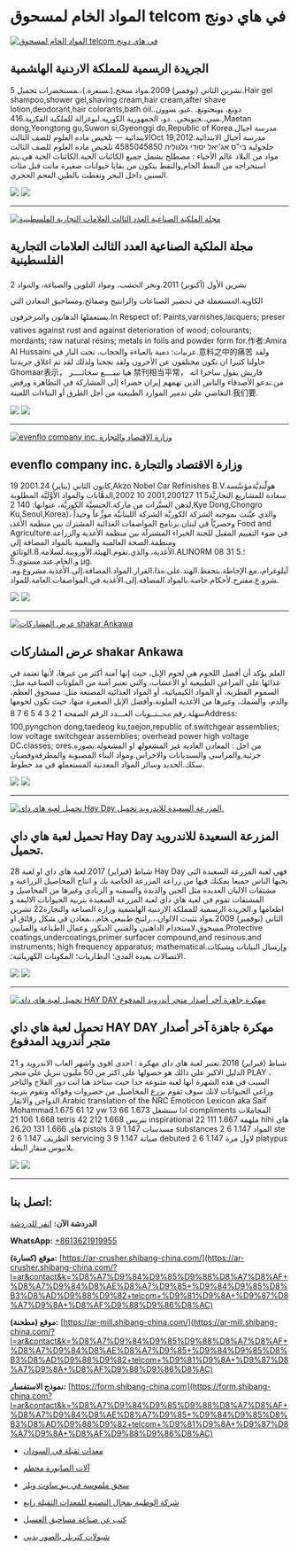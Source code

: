 # المواد الخام لمسحوق telcom في هاي دونج

<a href="https://swt.shibang-china.com/?l=ar&img&k=%D8%A7%D9%84%D9%85%D9%88%D8%A7%D8%AF+%D8%A7%D9%84%D8%AE%D8%A7%D9%85+%D9%84%D9%85%D8%B3%D8%AD%D9%88%D9%82+telcom+%D9%81%D9%8A+%D9%87%D8%A7%D9%8A+%D8%AF%D9%88%D9%86%D8%AC" target="_blank">![المواد الخام لمسحوق telcom في هاي دونج](http://static.shibang-china.com/all-800x300/744.jpg)</a>

## ﺍﻟﺠﺭﻴﺩﺓ ﺍﻟﺭﺴﻤﻴﺔ ﻟﻠﻤﻤﻠﻜﺔ ﺍﻻﺭﺩﻨﻴﺔ ﺍﻟﻬﺎﺸﻤﻴﺔ
5 تشرين الثاني (نوفمبر) 2009.ﻤﻭﺍﺩ ﺴﺤﺞ.(.ﺴﻨﻔﺭﺓ.)،.ﻤﺴﺘﺤﻀﺭﺍﺕ ﺘﺠﻤﻴل.Hair gel shampoo,shower gel,shaving cream,hair cream,after shave lotion,deodorant,hair colorants,bath oil.ﺩﻭﻨﻎ، ﻴﻭﻨﺠﺘﻭﻨﻎ. .ﻏﻴﻭ، ﺴﻭﻭﻥ. .ﺴﻲ،.ﺠﻴﻭﻨﺠﻲ. .ﺩﻭ، ﺍﻟﺠﻤﻬﻭﺭﻴﺔ ﺍﻟﻜﻭﺭﻴﻪ.ﺍﺒﻭﻏﺯﺍﻟﺔ ﻟﻠﻤﻠﻜﻴﺔ ﺍﻟﻔﻜﺭﻴﺔ.416,Maetan dong,Yeongtong gu,Suwon si,Gyeonggi do,Republic of Korea.مدرسة اجيال الابتدائية — تلخيص ماده العلوم للصف الثالثOct 19,2012.مدرسة أجيال الابتدائية جلجولية בי&quot;ס אג&#39;יאל יסודי גלגוליה 4585045850 تلخيص ماده العلوم للصف الثالث مواد من البلاد عالم الآحياء : مصطلح يشمل جميع الكائنات الحية.الكائنات الحية هي.يتم استخراجه من النفط الخام,والنفط يتكون من بقايا حيوانات صغيرة ماتت قبل مئات السنين داخل البحر وتغطت بالطين.الفحم الحجري.


<a href="https://whatsapp.shibangsoft.com/WhatsApp.php" target="_blank" title="WhatsApp">![](http://static.shibang-china.com/icon/whatsapp.png)</a> <a href="https://swt.shibang-china.com/?l=ar&icon&k=%D8%A7%D9%84%D9%85%D9%88%D8%A7%D8%AF+%D8%A7%D9%84%D8%AE%D8%A7%D9%85+%D9%84%D9%85%D8%B3%D8%AD%D9%88%D9%82+telcom+%D9%81%D9%8A+%D9%87%D8%A7%D9%8A+%D8%AF%D9%88%D9%86%D8%AC" target="_blank">![](http://static.shibang-china.com/icon/chat-ar.png)</a>

---

<a href="https://swt.shibang-china.com/?l=ar&img&k=%D8%A7%D9%84%D9%85%D9%88%D8%A7%D8%AF+%D8%A7%D9%84%D8%AE%D8%A7%D9%85+%D9%84%D9%85%D8%B3%D8%AD%D9%88%D9%82+telcom+%D9%81%D9%8A+%D9%87%D8%A7%D9%8A+%D8%AF%D9%88%D9%86%D8%AC" target="_blank">![مجلة الملكية الصناعية العدد الثالث العلامات التجارية الفلسطينية](http://static.shibang-china.com/all-800x300/936.jpg)</a>

## مجلة الملكية الصناعية العدد الثالث العلامات التجارية الفلسطينية
2 تشرين الأول (أكتوبر) 2011.ﻭﻧﺨﺮ ﺍﳋﺸﺐ، ﻭﻣﻮﺍﺩ ﺍﻟﺘﻠﻮﻳﻦ ﻭﺍﻟﺼﺒﺎﻏﺔ، ﻭﺍﳌﻮﺍﺩ ﺍﻟﻜﺎﻭﻳﺔ.ﺍﳌﺴﺘﻌﻤﻠﺔ ﻓﻲ ﲢﻀﻴﺮ ﺍﻟﺼﻨﺎﻋﺎﺕ ﻭﺍﻟﺮﺍﻧﺘﻴﺞ ﻭﺻﻔﺎﺋﺢ.ﻭﻣﺴﺎﺣﻴﻖ ﺍﳌﻌﺎﺩﻥ ﺍﻟﺘﻲ ﻳﺴﺘﻌﻤﻠﻬﺎ ﺍﻟﺪﻫﺎﻧﻮﻥ ﻭﺍﳌﺰﺧﺮﻓﻮﻥ.In Respect of: Paints,varnishes,lacquers; preser vatives against rust and against deterioration of wood; colourants; mordants; raw natural resins; metals in foils and powder form for.作者:Amira Al Hussaini عربيات: دمية بالعباءة والحجاب، تحت النار في.意料之中的痛苦 ولقد حاولنا كثيرا ان نكون مختلفون عن الأخرون ولقد نجحنا ولذلك لقد تم اغلاق جريدتنا Ghomaar表示， هيا نبيــــع سجائــــر 禁刊相当平常， فاريش يقول ساخرا انه من.تدعو الأصدقاء والناس الذين تهمهم إيران خضراء إلى المشاركة في التظاهرة ورفض التغاضي على تدمير الموارد الطبيعية من أجل الطرق أو البناءات اللعينة.我们要.


<a href="https://whatsapp.shibangsoft.com/WhatsApp.php" target="_blank" title="WhatsApp">![](http://static.shibang-china.com/icon/whatsapp.png)</a> <a href="https://swt.shibang-china.com/?l=ar&icon&k=%D8%A7%D9%84%D9%85%D9%88%D8%A7%D8%AF+%D8%A7%D9%84%D8%AE%D8%A7%D9%85+%D9%84%D9%85%D8%B3%D8%AD%D9%88%D9%82+telcom+%D9%81%D9%8A+%D9%87%D8%A7%D9%8A+%D8%AF%D9%88%D9%86%D8%AC" target="_blank">![](http://static.shibang-china.com/icon/chat-ar.png)</a>

---

<a href="https://swt.shibang-china.com/?l=ar&img&k=%D8%A7%D9%84%D9%85%D9%88%D8%A7%D8%AF+%D8%A7%D9%84%D8%AE%D8%A7%D9%85+%D9%84%D9%85%D8%B3%D8%AD%D9%88%D9%82+telcom+%D9%81%D9%8A+%D9%87%D8%A7%D9%8A+%D8%AF%D9%88%D9%86%D8%AC" target="_blank">![evenflo company inc. وزارة الاقتصاد والتجارة](http://static.shibang-china.com/all-800x300/141.jpg)</a>

## evenflo company inc. وزارة الاقتصاد والتجارة
19 كانون الثاني (يناير) 2001.24,Akzo Nobel Car Refinishes B.V.هولّنديَّةمؤسَّسة سعادة للمشاريع التجاريَّة5 11 2001,200127 10 2002,الدهَّانات والمواد الأوَّليَّة المطلوبة لدهن السيَّرات من ماركة.الجنسيَّة الكوريَّة، عنوانها: 140 2,Kye Dong,Chongro Ku,Seoul,Korea)، والذي عيَّنت بموجبه الشركة الكوريَّة الشركة اللبنانيَّة موزِّعاً وحيداً وحصريّاً في لبنان.ﺑﺮﻧﺎﻣﺞ اﻟﻤﻮاﺻﻔﺎت اﻟﻐﺬاﺋﻴﺔ اﻟﻤﺸﺘﺮك ﺑﻴﻦ ﻣﻨﻈﻤﺔ اﻷﻏﺬﻳ Food and Agriculture.ﻓﻲ ﺿﻮء اﻟﺘﻘﻴﻴﻢ اﻟﻤﻘﺒﻞ ﻟﻠﺠﻨﺔ اﻟﺨﺒﺮاء اﻟﻤﺸﺘﺮآﺔ ﺑﻴﻦ ﻣﻨﻈﻤﺔ اﻷﻏﺬﻳﺔ واﻟﺰراﻋﺔ وﻣﻨﻈﻤﺔ.اﻟﺼﺤﺔ اﻟﻌﺎﻟﻤﻴﺔ واﻟﻤﻌﻨﻴﺔ ﺑﺎﻟﻤﻮاد اﻟﻤﻀﺎﻓﺔ إﻟﻰ اﻷﻏﺬﻳﺔ،.واﻟﺬي.ﺗﻘﻮم.اﻟﻬﻴﺌﺔ.اﻷوروﺑﻴﺔ.ﻟﺴﻼﻣﺔ.8.اﻟﻮﺛﺎﺋﻖ.ALINORM 08 31 5.؛ و.اﻟﺨﺎم.ﻋﻨﺪ.ﻣﺴﺘﻮى.5 μg. .آﻴﻠﻮﻏﺮام،.ﻣﻊ.اﻹﺣﺎﻃﺔ.ﺑﺘﺤﻔﻆ.اﻟﻬﻨﺪ.ﻋﻠﻰ.هﺬا.اﻟﻘﺮار.اﻟﻤﻮاد.اﻟﻤﻀﺎﻓﺔ.إﻟﻰ.اﻷﻏﺬﻳﺔ.ﻣﺸﺮوع.وﻣﺸﺮو.ع.ﻣﻘﺘﺮح.ﻷﺣﻜﺎم.ﺧﺎﺻﺔ.ﺑﺎﻟﻤﻮاد.اﻟﻤﻀﺎﻓﺔ.إﻟﻰ.اﻷﻏﺬﻳﺔ.ﻓﻲ.اﻟﻤﻮاﺻﻔﺎت.اﻟﻌﺎﻣﺔ.ﻟﻠﻤﻮاد.


<a href="https://whatsapp.shibangsoft.com/WhatsApp.php" target="_blank" title="WhatsApp">![](http://static.shibang-china.com/icon/whatsapp.png)</a> <a href="https://swt.shibang-china.com/?l=ar&icon&k=%D8%A7%D9%84%D9%85%D9%88%D8%A7%D8%AF+%D8%A7%D9%84%D8%AE%D8%A7%D9%85+%D9%84%D9%85%D8%B3%D8%AD%D9%88%D9%82+telcom+%D9%81%D9%8A+%D9%87%D8%A7%D9%8A+%D8%AF%D9%88%D9%86%D8%AC" target="_blank">![](http://static.shibang-china.com/icon/chat-ar.png)</a>

---

<a href="https://swt.shibang-china.com/?l=ar&img&k=%D8%A7%D9%84%D9%85%D9%88%D8%A7%D8%AF+%D8%A7%D9%84%D8%AE%D8%A7%D9%85+%D9%84%D9%85%D8%B3%D8%AD%D9%88%D9%82+telcom+%D9%81%D9%8A+%D9%87%D8%A7%D9%8A+%D8%AF%D9%88%D9%86%D8%AC" target="_blank">![عرض المشاركات shakar Ankawa](http://static.shibang-china.com/all-800x300/799.jpg)</a>

## عرض المشاركات shakar Ankawa
العلم يؤكد أن أفضل اللحوم هي لحوم الإبل، حيث إنها آمنة أكثر من غيرها، لأنها تعتمد في غذائها على المراعى الطبيعية أو الأعشاب، والتي تعتبر آمنة من الملوثات الصناعية مثل: السموم الفطرية، أو المواد الكيميائية، أو المواد الغذائية المصنعة مثل: مسحوق العظم، والدم، والسمك، وغيرها من الأغذية الملونة.وأفضل الإبل الصغيرة منها، حيث تكون لحومها سهلة.ﺭﻗﻢ ﳏــﺘــﻮﻳﺎﺕ ﺍﻟﻌـــﺪﺩ ﺍﻟﺮﻗﻢ ﺍﻟﺼﻔﺤﺔ 1 2 3 4 5 6 7 8Address: 100,pyngchon dong,taedeog ku,taejon,republic of.switchgear assemblies; low voltage switchgear assemblies; overhead power high voltage DC.classes; ores.ﻣﻦ اﺟﻞ : اﻟﻤﻌﺎدن اﻟﻌﺎدﯾﺔ ﻏﯿﺮ اﻟﻤﺸﻐﻮﻟﮫ او اﻟﻤﺸﻐﻮﻟﺔ.ﺑﺼﻮره ﺟﺰﺋﯿﺔ,واﻟﻤﺮاﺳﻲ واﻟﺴﻨﺪﯾﺎﻧﺎت واﻻﺟﺮاس.وﻣﻮاد اﻟﺒﻨﺎء اﻟﻤﺼﺒﻮﺑﺔ واﻟﻤﻄﺮﻗﺔوﻗﻀﺒﺎن ﺳﻜﻚ.اﻟﺤﺪﯾﺪ وﺳﺎﺋﺮ اﻟﻤﻮاد اﻟﻤﻌﺪﻧﯿﺔ اﻟﻤﺴﺘﻌﻤﻠﮫ ﻓﻲ ﻣﺪ ﺧﻄﻮط.


<a href="https://whatsapp.shibangsoft.com/WhatsApp.php" target="_blank" title="WhatsApp">![](http://static.shibang-china.com/icon/whatsapp.png)</a> <a href="https://swt.shibang-china.com/?l=ar&icon&k=%D8%A7%D9%84%D9%85%D9%88%D8%A7%D8%AF+%D8%A7%D9%84%D8%AE%D8%A7%D9%85+%D9%84%D9%85%D8%B3%D8%AD%D9%88%D9%82+telcom+%D9%81%D9%8A+%D9%87%D8%A7%D9%8A+%D8%AF%D9%88%D9%86%D8%AC" target="_blank">![](http://static.shibang-china.com/icon/chat-ar.png)</a>

---

<a href="https://swt.shibang-china.com/?l=ar&img&k=%D8%A7%D9%84%D9%85%D9%88%D8%A7%D8%AF+%D8%A7%D9%84%D8%AE%D8%A7%D9%85+%D9%84%D9%85%D8%B3%D8%AD%D9%88%D9%82+telcom+%D9%81%D9%8A+%D9%87%D8%A7%D9%8A+%D8%AF%D9%88%D9%86%D8%AC" target="_blank">![تحميل لعبة هاي داي Hay Day المزرعة السعيدة للاندرويد تحميل.](http://static.shibang-china.com/all-800x300/997.jpg)</a>

## تحميل لعبة هاي داي Hay Day المزرعة السعيدة للاندرويد تحميل.
28 شباط (فبراير) 2017.لعبة هاي داي او لعبة Hay Day فهي لعبة المزرعة السعيدة التى يحبها الناس جميعا يمكنك فيها من زراعة المزرعة الخاصة بك و انتاج المحاصيل الزراعية و مشتقات الالبان العديدة مثل الجبن والذبدة والسمنه و الزبادي وغيرها من المحاصيل و المشتقات تقوم فى لعبة هاي داي لعبة المزرعة السعيدة بتربية الحيوانات الالبفة و اطعامها و.ﺍﻟﺠﺭﻴﺩﺓ ﺍﻟﺭﺴﻤﻴﺔ ﻟﻠﻤﻤﻠﻜﺔ ﺍﻻﺭﺩﻨﻴﺔ ﺍﻟﻬﺎﺸﻤﻴﺔ وزارة الصناعة والتجارة22 تشرين الثاني (نوفمبر) 2009.ﻤﻭﺍﺩ ﺘﺜﺒﻴﺕ ﺍﻻﻟﻭﺍﻥ.،.ﺭﺍﺘﻨﺞ ﻁﺒﻴﻌﻲ ﺨﺎﻡ.،.ﻤﻌﺎﺩﻥ ﻓﻲ ﺸﻜل ﺭﻗﺎﺌﻕ ﺍﻭ ﻤﺴﺤﻭﻕ.ﻻﺴﺘﺨﺩﺍﻡ ﺍﻟﺩﺍﻫﻨﻴﻥ ﻭﺍﻟﻔﻨﻴﻲ ﺍﻟﺩﻴﻜﻭﺭ ﻭﻋﻤﺎل ﺍﻟﻁﺒﺎﻋﺔ ﻭﺍﻟﻔﻨﺎﻨﻴﻥ.Protective coatings,undercoatings,primer surfacer compound,and resinous.and instruments; high frequency apparatus; mathematical.ﻭﺇﺭﺴﺎل ﺍﻟﺒﻴﺎﻨﺎﺕ ﻭﺸﺒﻜﺎﺕ ﺍﻻﺘﺼﺎﻻﺕ ﺒﻌﻴﺩﺓ ﺍﻟﻤﺩﻯ؛ ﺍﻟﺒﻁﺎﺭﻴﺎﺕ؛ ﺍﻟﻤﻜﻭﻨﺎﺕ ﺍﻟﻜﻬﺭﺒﺎﺌﻴﺔ؛.


<a href="https://whatsapp.shibangsoft.com/WhatsApp.php" target="_blank" title="WhatsApp">![](http://static.shibang-china.com/icon/whatsapp.png)</a> <a href="https://swt.shibang-china.com/?l=ar&icon&k=%D8%A7%D9%84%D9%85%D9%88%D8%A7%D8%AF+%D8%A7%D9%84%D8%AE%D8%A7%D9%85+%D9%84%D9%85%D8%B3%D8%AD%D9%88%D9%82+telcom+%D9%81%D9%8A+%D9%87%D8%A7%D9%8A+%D8%AF%D9%88%D9%86%D8%AC" target="_blank">![](http://static.shibang-china.com/icon/chat-ar.png)</a>

---

<a href="https://swt.shibang-china.com/?l=ar&img&k=%D8%A7%D9%84%D9%85%D9%88%D8%A7%D8%AF+%D8%A7%D9%84%D8%AE%D8%A7%D9%85+%D9%84%D9%85%D8%B3%D8%AD%D9%88%D9%82+telcom+%D9%81%D9%8A+%D9%87%D8%A7%D9%8A+%D8%AF%D9%88%D9%86%D8%AC" target="_blank">![تحميل لعبة هاي داي HAY DAY مهكرة جاهزة آخر أصدار متجر أندرويد المدفوع](http://static.shibang-china.com/all-800x300/480.jpg)</a>

## تحميل لعبة هاي داي HAY DAY مهكرة جاهزة آخر أصدار متجر أندرويد المدفوع
21 شباط (فبراير) 2018.تعتبر لعبة هاي داي مهكرة : احدى اقوى واشهر العاب الاندرويد و الدليل الاكبر على ذالك هو حصولها على اكثر من 50 مليون تنزيل على متجر PLAY ، السبب في هذه الشهرة انها لعبة متنوعة جدا حيث ستاخذ هنا انت دور الفلاح والتاجر وراعي الحيوانات لانك سوف تقوم بزرع المحاصيل من خضروات وفواكه وتقوم بتربية الدواجن والابقار.Arabic translation of the NRC Emoticon Lexicon aka Saif Mohammad.1.675 61 12 yw اذا ستشغل 1.673 66 13 compliments المجاملات 1.668 106 21 tetris تتريس 1.668 212 42 inspirational ملهمة 1.667 111 22 hihi هاى هاى 1.666 131 26.20 pistols مسدسات 1.147 9 3 substances المواد 1.147 6 2 ste الظريف 1.147 6 2 servicing صيانة 1.147 9 3 debuted لاول مرة 1.147 6 2 platypus بلانبوس منقار البطة.


<a href="https://whatsapp.shibangsoft.com/WhatsApp.php" target="_blank" title="WhatsApp">![](http://static.shibang-china.com/icon/whatsapp.png)</a> <a href="https://swt.shibang-china.com/?l=ar&icon&k=%D8%A7%D9%84%D9%85%D9%88%D8%A7%D8%AF+%D8%A7%D9%84%D8%AE%D8%A7%D9%85+%D9%84%D9%85%D8%B3%D8%AD%D9%88%D9%82+telcom+%D9%81%D9%8A+%D9%87%D8%A7%D9%8A+%D8%AF%D9%88%D9%86%D8%AC" target="_blank">![](http://static.shibang-china.com/icon/chat-ar.png)</a>

---
## اتصل بنا:

**الدردشة الآن:** [انقر للدردشة](https://swt.shibang-china.com?l=ar&contact&k=%D8%A7%D9%84%D9%85%D9%88%D8%A7%D8%AF+%D8%A7%D9%84%D8%AE%D8%A7%D9%85+%D9%84%D9%85%D8%B3%D8%AD%D9%88%D9%82+telcom+%D9%81%D9%8A+%D9%87%D8%A7%D9%8A+%D8%AF%D9%88%D9%86%D8%AC)

**WhatsApp:**  [+8613621919955](https://whatsapp.shibangsoft.com/WhatsApp.php)

**موقع (كسارة):** [https://ar-crusher.shibang-china.com/](https://ar-crusher.shibang-china.com/?l=ar&contact&k=%D8%A7%D9%84%D9%85%D9%88%D8%A7%D8%AF+%D8%A7%D9%84%D8%AE%D8%A7%D9%85+%D9%84%D9%85%D8%B3%D8%AD%D9%88%D9%82+telcom+%D9%81%D9%8A+%D9%87%D8%A7%D9%8A+%D8%AF%D9%88%D9%86%D8%AC)

**موقع (مطحنة):** [https://ar-mill.shibang-china.com/](https://ar-mill.shibang-china.com/?l=ar&contact&k=%D8%A7%D9%84%D9%85%D9%88%D8%A7%D8%AF+%D8%A7%D9%84%D8%AE%D8%A7%D9%85+%D9%84%D9%85%D8%B3%D8%AD%D9%88%D9%82+telcom+%D9%81%D9%8A+%D9%87%D8%A7%D9%8A+%D8%AF%D9%88%D9%86%D8%AC)

**نموذج الاستفسار:** [https://form.shibang-china.com](https://form.shibang-china.com?l=ar&contact&k=%D8%A7%D9%84%D9%85%D9%88%D8%A7%D8%AF+%D8%A7%D9%84%D8%AE%D8%A7%D9%85+%D9%84%D9%85%D8%B3%D8%AD%D9%88%D9%82+telcom+%D9%81%D9%8A+%D9%87%D8%A7%D9%8A+%D8%AF%D9%88%D9%86%D8%AC)

* [معدات ثقيلة في السودان](../22/%D9%85%D8%B9%D8%AF%D8%A7%D8%AA%20%D8%AB%D9%82%D9%8A%D9%84%D8%A9%20%D9%81%D9%8A%20%D8%A7%D9%84%D8%B3%D9%88%D8%AF%D8%A7%D9%86.md)

* [آلات الصابورة محطم](../25/%D8%A2%D9%84%D8%A7%D8%AA%20%D8%A7%D9%84%D8%B5%D8%A7%D8%A8%D9%88%D8%B1%D8%A9%20%D9%85%D8%AD%D8%B7%D9%85.md)

* [سحق ملموسة في نيو ساوث ويلز](../25/%D8%B3%D8%AD%D9%82%20%D9%85%D9%84%D9%85%D9%88%D8%B3%D8%A9%20%D9%81%D9%8A%20%D9%86%D9%8A%D9%88%20%D8%B3%D8%A7%D9%88%D8%AB%20%D9%88%D9%8A%D9%84%D8%B2.md)

* [شركة الوطنية بمجال التصنيع للمعدات الثقيلة رابغ](../22/%D8%B4%D8%B1%D9%83%D8%A9%20%D8%A7%D9%84%D9%88%D8%B7%D9%86%D9%8A%D8%A9%20%D8%A8%D9%85%D8%AC%D8%A7%D9%84%20%D8%A7%D9%84%D8%AA%D8%B5%D9%86%D9%8A%D8%B9%20%D9%84%D9%84%D9%85%D8%B9%D8%AF%D8%A7%D8%AA%20%D8%A7%D9%84%D8%AB%D9%82%D9%8A%D9%84%D8%A9%20%D8%B1%D8%A7%D8%A8%D8%BA.md)

* [كتب عن صناعة مساحيق الغسيل](../21/%D9%83%D8%AA%D8%A8%20%D8%B9%D9%86%20%D8%B5%D9%86%D8%A7%D8%B9%D8%A9%20%D9%85%D8%B3%D8%A7%D8%AD%D9%8A%D9%82%20%D8%A7%D9%84%D8%BA%D8%B3%D9%8A%D9%84.md)

* [شيولات كتربلر بالصور بدبي](../21/%D8%B4%D9%8A%D9%88%D9%84%D8%A7%D8%AA%20%D9%83%D8%AA%D8%B1%D8%A8%D9%84%D8%B1%20%D8%A8%D8%A7%D9%84%D8%B5%D9%88%D8%B1%20%D8%A8%D8%AF%D8%A8%D9%8A.md)
